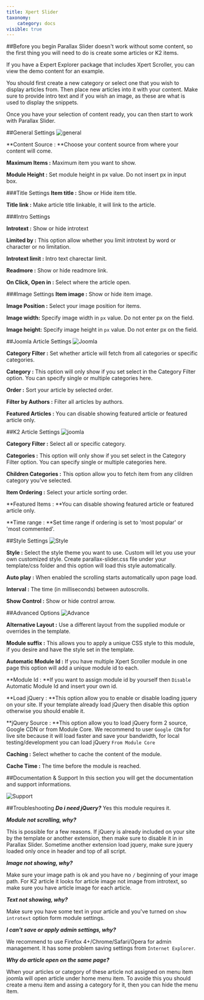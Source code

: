 ```yaml
---
title: Xpert Slider
taxonomy:
    category: docs
visible: true
---
```


##Before you begin
Parallax Slider doesn't work without some content, so the first thing you will need to do is create some articles or K2 items. 

If you have a Expert Explorer package that includes Xpert Scroller, you can view the demo content for an example.

You should first create a new category or select one that you wish to display articles from. Then place new articles into it with your content. Make sure to provide intro text and if you wish an image, as these are what is used to display the snippets.

Once you have your selection of content ready, you can then start to work with Parallax Slider.

##General Settings
![general](general.jpg)

**Content Source :&nbsp;**Choose your content source from where your content will come.

**Maximum Items :** Maximum item you want to show.

**Module Height :** Set module height in px value. Do not insert px in input box.

###Title Settings
**Item title :** Show or Hide item title.

**Title link :** Make article title linkable, it will link to the article.

###Intro Settings

**Introtext :** Show or hide introtext

**Limited by :** This option allow whether you limit introtext by word or character or no limitation.

**Introtext limit :** Intro text charectar limit.

**Readmore :** Show or hide readmore link.

**On Click, Open in :** Select where the article open.

###Image Settings
**Item image :** Show or hide item image.

**Image Position :** Select your image position for items.

**Image width:** Specify image width in ```px``` value. Do not enter px on the field.

**Image height:** Specify image height in ```px``` value. Do not enter px on the field.

##Joomla Article Settings
![Joomla](joomla.jpg)

**Category Filter :** Set whether article will fetch from all categories or specific categories.

**Category :** This option will only show if you set select in the Category Filter option. You can specify single or multiple categories here.

**Order :** Sort your article by selected order.

**Filter by Authors :** Filter all articles by authors.

**Featured Articles :** You can disable showing featured article or featured article only.

##K2 Article Settings
![joomla](joomla.jpg)

**Category Filter :** Select all or specific category.

**Categories :** This option will only show if you set select in the Category Filter option. You can specify single or multiple categories here.

**Children Categories :** This option allow you to fetch item from any clildren category you've selected.

**Item Ordering :** Select your article sorting order.

**Featured Items :&nbsp;**You can disable showing featured article or featured article only.

**Time range :&nbsp;**Set time range if ordering is set to 'most popular' or 'most commented'.

##Style Settings
![Style](style.jpg)

**Style :** Select the style theme you want to use. Custom will let you use your own customized style. Create parallax-slider.css file under your template/css folder and this option will load this style automatically.

**Auto play :**&nbsp;When enabled the scrolling starts automatically upon page load.

**Interval :**&nbsp;The time (in milliseconds) between autoscrolls.

**Show Control :** Show or hide control arrow.

##Advanced Options
![Advance](advance.jpg)

**Alternative Layout :** Use a different layout from the supplied module or overrides in the template.

**Module suffix :** This allows you to apply a unique CSS style to this module, if you desire and have the style set in the template.

**Automatic Module Id :** If you have multiple Xpert Scroller module in one page this option will add a unique module id to each.

**Module Id :&nbsp;**If you want to assign module id by yourself then ```Disable``` Automatic Module Id and insert your own id.

**Load jQuery :&nbsp;**This option allow you to enable or disable loading jquery on your site. If your template already load jQuery then disable this option otherwise you should enable it.

**jQuery Source :&nbsp;**This option allow you to load jQuery form 2 source, Google CDN or from Module Core. We recommend to user ```Google CDN``` for live site because it will load faster and save your bandwidth, for local testing/development you can load jQuery ```From Module Core```

**Caching :** Select whether to cache the content of the module.

**Cache Time :** The time before the module is reached.

##Documentation & Support
In this section you will get the documentation and support informations.

![Support](support.jpg)


##Troubleshooting
<em>**Do i need jQuery?**</em>
Yes this module requires it.


<em>**Module not scrolling, why?**</em>

This is possible for a few reasons. If jQuery is already included on your site by the template or another extension, then make sure to disable it in in Parallax Slider. Sometime another extension load jquery, make sure jquery loaded only once in header and top of all script.


<em>**Image not showing, why?**</em>

Make sure your image path is ok and you have no ```/``` beginning of your image path. For K2 article it looks for article image not image from introtext, so make sure you have article image for each article.


<em>**Text not showing, why?**</em>

Make sure you have some text in your article and you've turned on ```show introtext```&nbsp;option form module settings.


<em>**I can't save or apply admin settings, why?**</em>

We recommend to use Firefox 4+/Chrome/Safari/Opera for admin management. It has some problem saving settings from ```Internet Explorer```.


<em>**Why do article open on the same page?**</em>

When your articles or category of these article not assigned on menu item joomla will open article under home menu item. To avoide this you should create a menu item and assing a category for it, then you can hide the menu item.